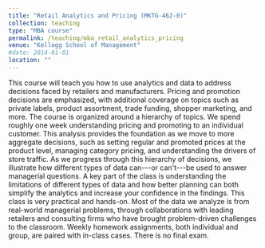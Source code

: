 ```yaml
---
title: "Retail Analytics and Pricing (MKTG-462-0)"
collection: teaching
type: "MBA course"
permalink: /teaching/mba_retail_analytics_pricing
venue: "Kellogg School of Management"
#date: 2014-01-01
location: ""
---
```


This course will teach you how to use analytics and data to address decisions faced by retailers and manufacturers. Pricing and promotion decisions are emphasized, with additional coverage on topics such as private labels, product assortment, trade funding, shopper marketing, and more. The course is organized around a hierarchy of topics. We spend roughly one week understanding pricing and promoting to an individual customer. This analysis provides the foundation as we move to more aggregate decisions, such as setting regular and promoted prices at the product level, managing category pricing, and understanding the drivers of store traffic. As we progress through this hierarchy of decisions, we illustrate how different types of data can---or can't---be used to answer managerial questions. A key part of the class is understanding the limitations of different types of data and how better planning can both simplify the analytics and increase your confidence in the findings. This class is very practical and hands-on. Most of the data we analyze is from real-world managerial problems, through collaborations with leading retailers and consulting firms who have brought problem-driven challenges to the classroom. Weekly homework assignments, both individual and group, are paired with in-class cases. There is no final exam.
